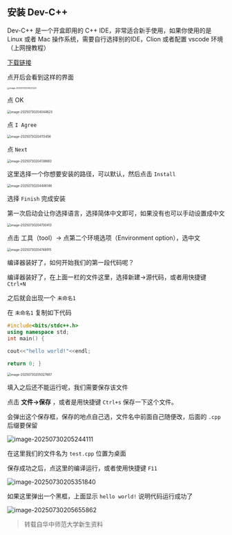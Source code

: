 ## 安装 Dev-C++

Dev-C++ 是一个开盒即用的 C++ IDE，非常适合新手使用，如果你使用的是 Linux 或者 Mac 操作系统，需要自行选择别的IDE，Clion 或者配置 vscode 环境（上网搜教程）

[下载链接](https://sourceforge.net/projects/orwelldevcpp/)

点开后会看到这样的界面

<img src="https://pic-1301573324.cos.ap-chengdu.myqcloud.com/image-20250730204021220.png" alt="image-20250730204021220" style="zoom: 33%;" />

点 OK

<img src="https://pic-1301573324.cos.ap-chengdu.myqcloud.com/image-20250730204044623.png" alt="image-20250730204044623" style="zoom:50%;" />

点 `I Agree`

<img src="https://pic-1301573324.cos.ap-chengdu.myqcloud.com/image-20250730204113456.png" alt="image-20250730204113456" style="zoom:50%;" />

点 `Next`

<img src="https://pic-1301573324.cos.ap-chengdu.myqcloud.com/image-20250730204138683.png" alt="image-20250730204138683" style="zoom:50%;" />

这里选择一个你想要安装的路径，可以默认，然后点击 `Install`

<img src="https://pic-1301573324.cos.ap-chengdu.myqcloud.com/image-20250730204446146.png" alt="image-20250730204446146" style="zoom:50%;" />

选择 `Finish` 完成安装

第一次启动会让你选择语言，选择简体中文即可，如果没有也可以手动设置成中文

<img src="https://pic-1301573324.cos.ap-chengdu.myqcloud.com/image-20250730204700413.png" alt="image-20250730204700413" style="zoom:50%;" />

点击 工具（tool）-> 点第二个环境选项（Environment option），选中文

<img src="https://pic-1301573324.cos.ap-chengdu.myqcloud.com/image-20250730204748915.png" alt="image-20250730204748915" style="zoom:50%;" />

编译器装好了，如何开始我们的第一段代码呢？

编译器装好了，在上面一栏的文件这里，选择新建->源代码，或者用快捷键 `Ctrl+N` 

之后就会出现一个 `未命名1`

在 `未命名1` 复制如下代码

```cpp
#include<bits/stdc++.h> 
using namespace std;
int main() {

cout<<"hello world!"<<endl;

return 0; }
```

<img src="https://pic-1301573324.cos.ap-chengdu.myqcloud.com/image-20250730205027687.png" alt="image-20250730205027687" style="zoom:50%;" />

填入之后还不能运行呢，我们需要保存该文件

点击 **文件->保存** ，或者是用快捷键 `Ctrl+s` 保存一下这个文件。

会弹出这个保存框，保存的地点自己选，文件名中前面自己随便改，后面的 `.cpp` 后缀要保留

![image-20250730205244111](https://pic-1301573324.cos.ap-chengdu.myqcloud.com/image-20250730205244111.png)

在这里我们的文件名为 `test.cpp` 位置为桌面

保存成功之后，点这里的编译运行，或者使用快捷键 `F11`

![image-20250730205351840](https://pic-1301573324.cos.ap-chengdu.myqcloud.com/image-20250730205351840.png)

如果这里弹出一个黑框，上面显示 `hello world!` 说明代码运行成功了

![image-20250730205655862](https://pic-1301573324.cos.ap-chengdu.myqcloud.com/image-20250730205655862.png)

> 转载自华中师范大学新生资料
